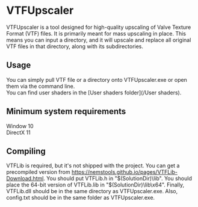 # VTFUpscaler

VTFUpscaler is a tool designed for high-quality upscaling of Valve Texture Format (VTF) files. It is primarily meant for mass upscaling in place. This means you can input a directory, and it will upscale and replace all original VTF files in that directory, along with its subdirectories.

## Usage

You can simply pull VTF file or a directory onto VTFUpscaler.exe or open them via the command line.  
You can find user shaders in the [User shaders folder](/User shaders).

## Minimum system requirements
Window 10  
DirectX 11

## Compiling

VTFLib is required, but it's not shipped with the project. You can get a precompiled version from https://nemstools.github.io/pages/VTFLib-Download.html. 
You should put VTFLib.h in "$(SolutionDir)\lib". You should place the 64-bit version of VTFLib.lib in "$(SolutionDir)\lib\x64". Finally, VTFLib.dll should be in the same directory as VTFUpscaler.exe. Also, config.txt should be in the same folder as VTFUpscaler.exe.